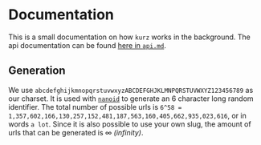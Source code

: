 # Documentation

This is a small documentation on how `kurz` works in the background. The api
documentation can be found [here in `api.md`](https://github.com/oltdaniel/kurz/blob/master/doc/api.md).


## Generation

We use `abcdefghijkmnopqrstuvwxyzABCDEFGHJKLMNPQRSTUVWXYZ123456789` as our charset.
It is used with [`nanoid`](https://github.com/matoous/go-nanoid) to generate an 6 
character long random identifier. The total number of possible urls is `6^58 = 
1,357,602,166,130,257,152,481,187,563,160,405,662,935,023,616`, or in words `a lot`.
Since it is also possible to use your own slug, the amount of urls that can be generated is ∞ _(infinity)_.
